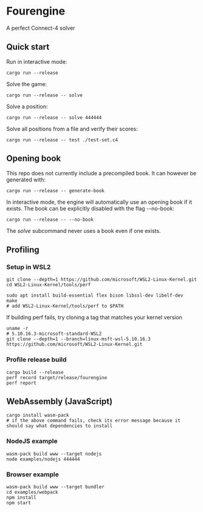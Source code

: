 # Fourengine
A perfect Connect-4 solver

## Quick start

Run in interactive mode:

`cargo run --release`

Solve the game:

`cargo run --release -- solve`

Solve a position:

`cargo run --release -- solve 444444`

Solve all positions from a file and verify their scores:

`cargo run --release -- test ./test-set.c4`

## Opening book
This repo does not currently include a precompiled book. It can however be generated with:

`cargo run --release -- generate-book`

In interactive mode, the engine will automatically use an opening book if it exists. The book can be explicitly disabled
with the flag --no-book:

`cargo run --release -- --no-book`

The _solve_ subcommand never uses a book even if one exists.

## Profiling

### Setup in WSL2
```shell
git clone --depth=1 https://github.com/microsoft/WSL2-Linux-Kernel.git
cd WSL2-Linux-Kernel/tools/perf

sudo apt install build-essential flex bison libssl-dev libelf-dev
make
# add WSL2-Linux-Kernel/tools/perf to $PATH
```
If building perf fails, try cloning a tag that matches your kernel version
```shell
uname -r
# 5.10.16.3-microsoft-standard-WSL2
git clone --depth=1 --branch=linux-msft-wsl-5.10.16.3 https://github.com/microsoft/WSL2-Linux-Kernel.git
```

### Profile release build
```shell
cargo build --release
perf record target/release/fourengine
perf report
```

## WebAssembly (JavaScript)

```shell
cargo install wasm-pack
# if the above command fails, check its error message because it should say what dependencies to install
````

### NodeJS example

```shell
wasm-pack build www --target nodejs
node examples/nodejs 444444
```

### Browser example

```shell
wasm-pack build www --target bundler
cd examples/webpack
npm install
npm start
```
